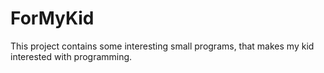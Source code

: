 # ForMyKid
This project contains some interesting small programs, that makes my kid interested with programming.
